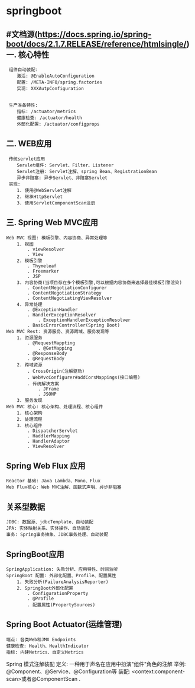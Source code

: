 # springboot  
#文档源(https://docs.spring.io/spring-boot/docs/2.1.7.RELEASE/reference/htmlsingle/)
一. 核心特性
--------------
     组件自动装配:
        激活: @EnableAutoConfiguration
        配置: /META-INFO/spring.factories
        实现: XXXAutpConfiguration
        
        
     生产准备特性:
        指标: /actuator/metrics
        健康检查: /actuator/health
        外部化配置: /actuator/configprops
              
二. WEB应用
----------
     传统servlet应用
        Servlet组件: Servlet、Filter、Listener                    
        Servlet注册: Servlet注解、spring Bean、RegistrationBean
        异步非阻塞: 异步Servlet、非阻塞Servlet
     实现:
        1. 使用@WebServlet注解
        2. 继承HttpServlet
        3. 使用ServletComponentScan注册
三. Spring Web MVC应用
----------------------
    Web MVC 视图: 模板引擎、内容协商、异常处理等
        1. 视图
            . viewResolver
            . View
        2. 模板引擎
            . Thymeleaf
            . Freemarker
            . JSP
        3. 内容协商(当项目存在多个模板引擎,可以根据内容协商来选择最佳模板引擎渲染)
            . ContentNegotiationConfigurer
            . ContentNegotiationStrategy
            . ContentNegotiatingViewResolver
        4. 异常处理
            . @ExceptionHandler
            . HandlerExceptionResolver
                . ExceptionHandlerExceptionResolver
            . BasicErrorController(Spring Boot)
    Web MVC Rest: 资源服务、资源跨域、服务发现等
        1. 资源服务
            . @RequestMappting
                . @GetMapping
            . @ResponseBody
            . @RequestBody
        2. 跨域资源
            . CrossOrigin(注解驱动)
            . WebMvcConfigurer#addCorsMappings(接口编程)
            . 传统解决方案
                . JFrame
                . JSONP
        3. 服务发现
    Web MVC 核心: 核心架构、处理流程、核心组件
        1. 核心架构
        2. 处理流程
        3. 核心组件
            . DispatcherServlet
            . HaddlerMapping
            . HandlerAdaptor
            . ViewResolver
Spring Web Flux 应用
 --------------------
    Reactor 基础: Java Lambda、Mono、Flux
    Web Flux核心: Web MVC注解、函数式声明、异步非阻塞
关系型数据
---------------------------
    JDBC: 数据源、jdbcTemplate、自动装配
    JPA: 实体映射关系、实体操作、自动装配
    事务: Spring事务抽象、JDBC事务处理、自动装配
SpringBoot应用
-------------------
    SpringApplication: 失败分析、应用特性、时间监听
    SpringBoot 配置: 外部化配置、Profile、配置属性
        1. 失败分析(FailureAnalysisReporter)
        2. SpringBoot外部化配置
            . ConfigurationProperty
            . @Profile
            . 配置属性(PropertySources)
Spring Boot Actuator(运维管理)
-----------------------------
    端点: 各类Web和JMX Endpoints
    健康检查: Health、HealthIndicator
    指标: 内建Metrics、自定义Metrics
Spring 模式注解装配
    定义: 一种用于声名在应用中扮演"组件"角色的注解
    举例: @Component、@Service、@Configuration等
    装配: \<context:component-scan\>或者@ComponentScan
            . 
        
   
    
